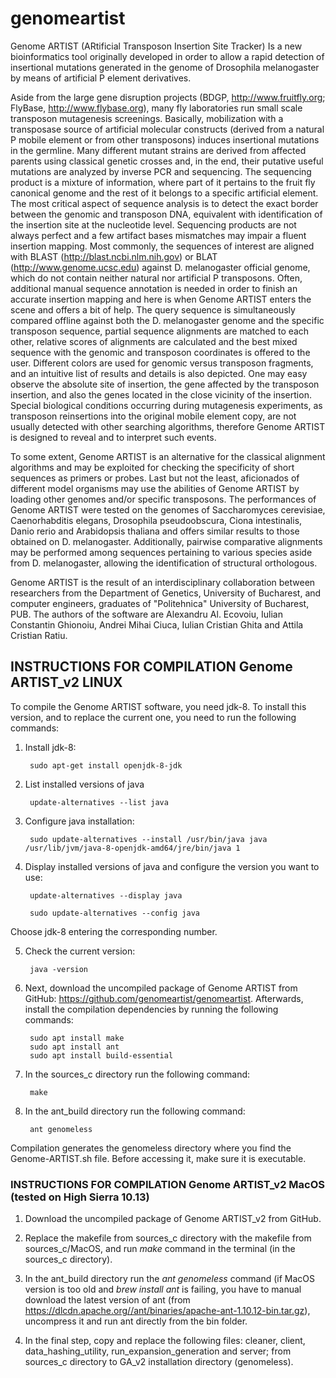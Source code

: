 # genomeartist
Genome ARTIST (ARtificial Transposon Insertion Site Tracker)
Is a new bioinformatics tool originally developed in order to allow a rapid detection of insertional mutations generated in the genome of Drosophila melanogaster by means of artificial P element derivatives. 

Aside from the large gene disruption projects (BDGP, http://www.fruitfly.org; FlyBase, http://www.flybase.org), many fly laboratories run small scale transposon mutagenesis screenings. Basically, mobilization with a transposase source of artificial molecular constructs (derived from a natural P mobile element or from other transposons) induces insertional mutations in the germline. Many different mutant strains are derived from affected parents using classical genetic crosses and, in the end, their putative useful mutations are analyzed by inverse PCR and sequencing. The sequencing product is a mixture of information, where part of it pertains to the fruit fly canonical genome and the rest of it belongs to a specific artificial element. The most critical aspect of sequence analysis is to detect the exact border between the genomic and transposon DNA, equivalent with identification of the insertion site at the nucleotide level. Sequencing products are not always perfect and a few artifact bases mismatches may impair a fluent insertion mapping. Most commonly, the sequences of interest are aligned with BLAST (http://blast.ncbi.nlm.nih.gov) or BLAT (http://www.genome.ucsc.edu) against D. melanogaster official genome, which do not contain neither natural nor artificial P transposons. Often, additional manual sequence annotation is needed in order to finish an accurate insertion mapping and here is when Genome ARTIST enters the scene and offers a bit of help. The query sequence is simultaneously compared offline against both the D. melanogaster genome and the specific transposon sequence, partial sequence alignments are matched to each other, relative scores of alignments are calculated and the best mixed sequence with the genomic and transposon coordinates is offered to the user. Different colors are used for genomic versus transposon fragments, and an intuitive list of results and details is also depicted. One may easy observe the absolute site of insertion, the gene affected by the transposon insertion, and also the genes located in the close vicinity of the insertion. Special biological conditions occurring during mutagenesis experiments, as transposon reinsertions into the original mobile element copy, are not usually detected with other searching algorithms, therefore Genome ARTIST is designed to reveal and to interpret such events. 

To some extent, Genome ARTIST is an alternative for the classical alignment algorithms and may be exploited for checking the specificity of short sequences as primers or probes. Last but not the least, aficionados of different model organisms may use the abilities of Genome ARTIST by loading other genomes and/or specific transposons. The performances of Genome ARTIST were tested on the genomes of Saccharomyces cerevisiae, Caenorhabditis elegans, Drosophila pseudoobscura, Ciona intestinalis, Danio rerio and Arabidopsis thaliana and offers similar results to those obtained on D. melanogaster. Additionally, pairwise comparative alignments may be performed among sequences pertaining to various species aside from D. melanogaster, allowing the identification of structural orthologous. 


Genome ARTIST is the result of an interdisciplinary collaboration between researchers from the Department of Genetics, University of Bucharest, and computer engineers, graduates of "Politehnica" University of Bucharest, PUB. The authors of the software are Alexandru Al. Ecovoiu, Iulian Constantin Ghionoiu, Andrei Mihai Ciuca, Iulian Cristian Ghita and Attila Cristian Ratiu.



## INSTRUCTIONS FOR COMPILATION Genome ARTIST_v2 LINUX

To compile the Genome ARTIST software, you need jdk-8. To install this version, and to replace the current one, you need to run the following commands:

1. Install jdk-8:

        sudo apt-get install openjdk-8-jdk

2. List installed versions of java

        update-alternatives --list java

3. Configure java installation:

        sudo update-alternatives --install /usr/bin/java java /usr/lib/jvm/java-8-openjdk-amd64/jre/bin/java 1

4. Display installed versions of java and configure the version you want to use:

        update-alternatives --display java

        sudo update-alternatives --config java

Choose jdk-8 entering the corresponding number.

5. Check the current version:

        java -version

6. Next, download the uncompiled package of Genome ARTIST from GitHub: https://github.com/genomeartist/genomeartist. Afterwards, install the compilation dependencies by running the following commands:

        sudo apt install make
        sudo apt install ant
        sudo apt install build-essential

7. In the sources_c directory run the following command:
        
        make

8. In the ant_build directory run the following command:
        
        ant genomeless

Compilation generates the genomeless directory where you find the Genome-ARTIST.sh file. Before accessing it, make sure it is executable.



### INSTRUCTIONS FOR COMPILATION Genome ARTIST_v2 MacOS (tested on High Sierra 10.13)

1. Download the uncompiled package of Genome ARTIST_v2 from GitHub.

2. Replace the makefile from sources_c directory with the makefile from sources_c/MacOS, and run *make* command in the terminal (in the sources_c directory).

3. In the ant_build directory run the *ant genomeless* command (if MacOS version is too old and *brew install ant* is failing, you have to manual download the latest version of ant (from https://dlcdn.apache.org//ant/binaries/apache-ant-1.10.12-bin.tar.gz), uncompress it and run ant directly from the bin folder.

4. In the final step, copy and replace the following files: cleaner, client, data_hashing_utility, run_expansion_generation and server; from sources_c directory to GA_v2 installation directory (genomeless).
